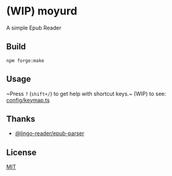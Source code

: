 # (WIP) moyurd
A simple Epub Reader

## Build

```
npm forge:make
```

## Usage

~Press `?` (`shift+/`) to get help with shortcut keys.~ (WIP) to see: [config/keymap.ts](./src/config/keymap.ts)

<!-- ## Support -->



<!-- ## Contributing -->



<!-- ## Changelog -->

<!-- You can check the [Changelog](./CHANGELOG.md) here. -->

## Thanks

- [@lingo-reader/epub-parser](https://github.com/hhk-png/lingo-reader)

## License

[MIT](./LICENSE)
